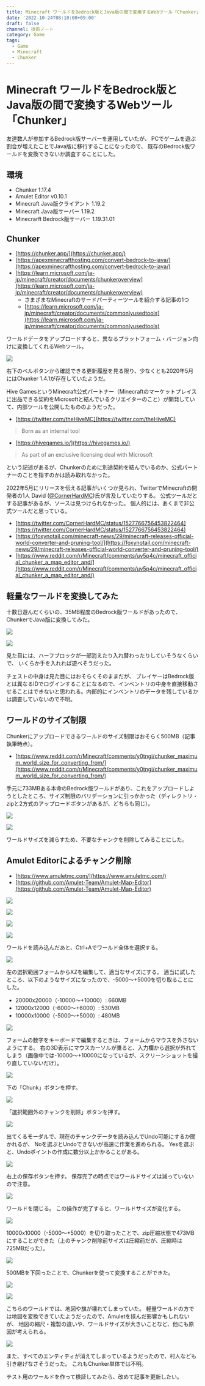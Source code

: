 ```yaml
---
title: Minecraft ワールドをBedrock版とJava版の間で変換するWebツール「Chunker」
date: '2022-10-24T08:10:00+09:00'
draft: false
channel: 技術ノート
category: Game
tags:
  - Game
  - Minecraft
  - Chunker
---
```

# Minecraft ワールドをBedrock版とJava版の間で変換するWebツール「Chunker」

友達数人が参加するBedrock版サーバーを運用していたが、
PCでゲームを遊ぶ割合が増えたことでJava版に移行することになったので、
既存のBedrock版ワールドを変換できないか調査することにした。

## 環境

- Chunker 1.17.4
- Amulet Editor v0.10.1
- Minecraft Java版クライアント 1.19.2
- Minecraft Java版サーバー 1.19.2
- Minecrarft Bedrock版サーバー 1.19.31.01

## Chunker

- [https://chunker.app/](https://chunker.app/)
- [https://apexminecrafthosting.com/convert-bedrock-to-java/](https://apexminecrafthosting.com/convert-bedrock-to-java/)
- [https://learn.microsoft.com/ja-jp/minecraft/creator/documents/chunkeroverview](https://learn.microsoft.com/ja-jp/minecraft/creator/documents/chunkeroverview)
  - さまざまなMinecraftのサードパーティーツールを紹介する記事の1つ
  - [https://learn.microsoft.com/ja-jp/minecraft/creator/documents/commonlyusedtools](https://learn.microsoft.com/ja-jp/minecraft/creator/documents/commonlyusedtools)

ワールドデータをアップロードすると、異なるプラットフォーム・バージョン向けに変換してくれるWebツール。

![](images/chunker_start.png)

右下のベルボタンから確認できる更新履歴を見る限り、少なくとも2020年5月にはChunker 1.4.1が存在していたようだ。

Hive GamesというMinecraft公式パートナー（Minecraftのマーケットプレイスに出品できる契約をMicrosoftと結んでいるクリエイターのこと）が開発していて、内部ツールを公開したもののようだった。

- [https://twitter.com/theHiveMC](https://twitter.com/theHiveMC)

> Born as an internal tool

- [https://hivegames.io/](https://hivegames.io/)

> As part of an exclusive licensing deal with Microsoft

という記述があるが、Chunkerのために別途契約を結んでいるのか、公式パートナーのことを指すのかは読み取れなかった。

2022年5月にリリースを伝える記事がいくつか見られ、TwitterでMinecraftの開発者の1人 David ([@CornerHardMC](https://twitter.com/CornerHardMC))氏が言及していたりする。
公式ツールだとする記事があるが、ソースは見つけられなかった。
個人的には、あくまで非公式ツールだと思っている。

- [https://twitter.com/CornerHardMC/status/1527766756453822464](https://twitter.com/CornerHardMC/status/1527766756453822464)
- [https://foxynotail.com/minecraft-news/29/minecraft-releases-official-world-converter-and-pruning-tool/](https://foxynotail.com/minecraft-news/29/minecraft-releases-official-world-converter-and-pruning-tool/)
- [https://www.reddit.com/r/Minecraft/comments/uv5p4c/minecraft_official_chunker_a_map_editor_and/](https://www.reddit.com/r/Minecraft/comments/uv5p4c/minecraft_official_chunker_a_map_editor_and/)

## 軽量なワールドを変換してみた

十数日遊んだくらいの、35MB程度のBedrock版ワールドがあったので、ChunkerでJava版に変換してみた。

![](images/liteworld_map.png)

![](images/liteworld_half_block.png)

見た目には、ハーフブロックが一部消えたり入れ替わったりしていそうなくらいで、
いくらか手を入れれば遊べそうだった。

チェストの中身は見た目にはおそらくそのままだが、
プレイヤーはBedrock版とは異なるIDでログインすることになるので、インベントリの中身を直接移動させることはできないと思われる。内部的にインベントリのデータを残しているかは調査していないので不明。

## ワールドのサイズ制限

Chunkerにアップロードできるワールドのサイズ制限はおそらく500MB（記事執筆時点）。

- [https://www.reddit.com/r/Minecraft/comments/y0tngi/chunker_maximum_world_size_for_converting_from/](https://www.reddit.com/r/Minecraft/comments/y0tngi/chunker_maximum_world_size_for_converting_from/)

手元に733MBある本命のBedrock版ワールドがあり、これをアップロードしようとしたところ、サイズ制限のバリデーションに引っかかった（ディレクトリ・zipと2方式のアップロードボタンがあるが、どちらも同じ）。

![](images/chunker_733mb.png)

![](images/chunker_size_limit.png)

ワールドサイズを減らすため、不要なチャンクを削除してみることにした。

## Amulet Editorによるチャンク削除

- [https://www.amuletmc.com/](https://www.amuletmc.com/)
- [https://github.com/Amulet-Team/Amulet-Map-Editor](https://github.com/Amulet-Team/Amulet-Map-Editor)

![](images/amulet_start.png)

![](images/amulet_load_world.png)

![](images/amulet_loaded.png)

![](images/amulet_3d_editor.png)

ワールドを読み込んだあと、Ctrl+Aでワールド全体を選択する。

![](images/amulet_all_selected.png)

左の選択範囲フォームからXZを編集して、適当なサイズにする。
適当に試したところ、以下のようなサイズになったので、-5000～+5000を切り取ることにした。

- 20000x20000（-10000～+10000）: 660MB
- 12000x12000（-6000～+6000）: 530MB
- 10000x10000（-5000～+5000）: 480MB

![](images/amulet_selection_edit.png)

フォームの数字をキーボードで編集するときは、フォームからマウスを外さないようにする。
右の3D表示にマウスカーソルが乗ると、入力欄から選択が外れてしまう（画像中では-10000～+10000になっているが、スクリーンショットを撮り直していないだけ）。

![](images/amulet_selection_edited.png)

下の「Chunk」ボタンを押す。

![](images/amulet_chunk.png)

「選択範囲外のチャンクを削除」ボタンを押す。

![](images/amulet_chunk_delete_unselected.png)

出てくるモーダルで、現在のチャンクデータを読み込んでUndo可能にするか聞かれるが、
Noを選ぶとUndoできないが高速に作業を進められる。
Yesを選ぶと、Undoポイントの作成に数分以上かかることがある。

![](images/amulet_chunk_undo.png)

右上の保存ボタンを押す。
保存完了の時点ではワールドサイズは減っていないので注意。

![](images/amulet_save.png)

ワールドを閉じる。
この操作が完了すると、ワールドサイズが変化する。

![](images/amulet_close.png)

10000x10000（-5000～+5000）を切り取ったことで、zip圧縮状態で473MBにすることができた（上のチャンク削除前サイズは圧縮前だが、圧縮時は725MBだった）。

![](images/chunker_473mb.png)

500MBを下回ったことで、Chunkerを使って変換することができた。

![](images/chunker_converting.png)

![](images/chunker_ready_to_download.png)

こちらのワールドでは、地図や旗が壊れてしまっていた。
軽量ワールドの方では地図を変換できていたようだったので、Amuletを挟んだ影響かもしれないが、
地図の縮尺・複製の違いや、ワールドサイズが大きいことなど、他にも原因が考えられる。

![](images/heavyworld_banner.png)

また、すべてのエンティティが消えてしまっているようだったので、村人なども引き継げなさそうだった。
これもChunker単体では不明。

テスト用のワールドを作って検証してみたら、改めて記事を更新したい。
